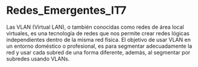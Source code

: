 # Redes_Emergentes_IT7
Las VLAN (Virtual LAN), o también conocidas como redes de área local virtuales, es una tecnología de redes que nos permite crear redes lógicas independientes dentro de la misma red física. El objetivo de usar VLAN en un entorno doméstico o profesional, es para segmentar adecuadamente la red y usar cada subred de una forma diferente, además, al segmentar por subredes usando VLANs.
